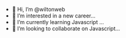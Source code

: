 - 👋 Hi, I’m @wiltonweb
- 👀 I’m interested in a new career...
- 🌱 I’m currently learning Javascript ...
- 💞️ I’m looking to collaborate on Javascript...

<!---
wiltonweb/wiltonweb is a ✨ special ✨ repository because its `README.md` (this file) appears on your GitHub profile.
You can click the Preview link to take a look at your changes.
--->

